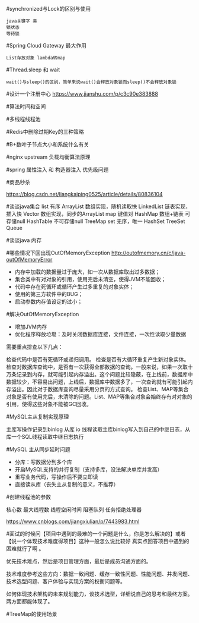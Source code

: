 #synchronized与Lock的区别与使用

    java关键字 类
    锁状态
    等待锁

#Spring Cloud Gateway 最大作用

    List存放对象 lambda转map

#Thread.sleep 和 wait

    wait()与sleep()的区别，简单来说wait()会释放对象锁而sleep()不会释放对象锁
    

#设计一个注册中心
    https://www.jianshu.com/p/c3c90e383888
    
    

#算法时间和空间

#多线程线程池

#Redis中删除过期Key的三种策略

#B+数叶子节点大小和系统什么有关

#nginx upstream 负载均衡算法原理

#spring 属性注入 和 构造器注入 优先级问题   


#商品秒杀

https://blog.csdn.net/liangkaiping0525/article/details/80836104

#谈谈java集合
list 有序
    ArrayList 数组实现，随机读取快
    LinkedList 链表实现，插入快
    Vector 数组实现，同步的ArrayList
map 键值对
    HashMap 数组+链表 可存储null
    HashTable 不可存储null
    TreeMap 
set 无序，唯一
    HashSet 
    TreeSet
Queue
    

#谈谈java 内存

#哪些情况下回出现OutOfMemoryException
http://outofmemory.cn/c/java-outOfMemoryError

-   内存中加载的数据量过于庞大，如一次从数据库取出过多数据；
-   集合类中有对对象的引用，使用完后未清空，使得JVM不能回收；
-   代码中存在死循环或循环产生过多重复的对象实体；
-   使用的第三方软件中的BUG；
-   启动参数内存值设定的过小；

#解决OutOfMemoryException
-   增加JVM内存 
-   优化程序释放垃圾：及时关闭数据库连接，文件连接，一次性读取少量数据

需要重点排查以下几点：

检查代码中是否有死循环或递归调用。
检查是否有大循环重复产生新对象实体。
检查对数据库查询中，是否有一次获得全部数据的查询。一般来说，如果一次取十万条记录到内存，就可能引起内存溢出。这个问题比较隐蔽，在上线前，数据库中数据较少，不容易出问题，上线后，数据库中数据多了，一次查询就有可能引起内存溢出。因此对于数据库查询尽量采用分页的方式查询。
检查List、MAP等集合对象是否有使用完后，未清除的问题。List、MAP等集合对象会始终存有对对象的引用，使得这些对象不能被GC回收。

   

#MySQL主从复制实现原理

主库写操作记录到binlog 从库 io 线程读取主库binlog写入到自己的中继日志，从库一个SQL线程读取中继日志执行

#MySQL 主从同步延时问题
-   分库：写数据分到多个库
-   开启MySQL支持的并行复制（支持多库，没法解决单库并发高）
-   重写业务代码，写操作后不要立即读
-   直接读从库（丧失主从复制的意义，不推荐）

#创建线程池的参数

核心数 最大线程数 线程空闲时间 阻塞队列 任务拒绝处理器

https://www.cnblogs.com/jiangxiulian/p/7443983.html


#面试的时候问【项目中遇到的最难的一个问题是什么，你是怎么解决的】或者【说一个体现技术难度得项目】这种一般怎么说比较好
真实点回答项目中遇到的困难就行了啊 。

优先技术难点，然后是项目管理方面，最后是成员沟通方面的。

技术难度参考这些方向：数据一致问题、缓存一致性问题、性能问题、并发问题、技术选型问题、客户体验与实现方案的权衡问题等。

如何体现技术架构的未来规划能力，谈技术选型，详细说自己的思考和最终方案。两方面都能体现了。

#TreeMap的使用场景

